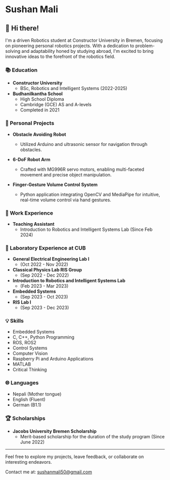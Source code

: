 # Sushan Mali

## 👋 Hi there!

I'm a driven Robotics student at Constructor University in Bremen, focusing on pioneering personal robotics projects. With a dedication to problem-solving and adaptability honed by studying abroad, I'm excited to bring innovative ideas to the forefront of the robotics field.

### 📚 Education

- **Constructor University**
  - BSc, Robotics and Intelligent Systems (2022-2025)
- **Budhanilkantha School**
  - High School Diploma
  - Cambridge (GCE) AS and A-levels
  - Completed in 2021

### 🤖 Personal Projects

- **Obstacle Avoiding Robot**
  - Utilized Arduino and ultrasonic sensor for navigation through obstacles.
  
- **6-DoF Robot Arm**
  - Crafted with MG996R servo motors, enabling multi-faceted movement and precise object manipulation.

- **Finger-Gesture Volume Control System**
  - Python application integrating OpenCV and MediaPipe for intuitive, real-time volume control via hand gestures.

### 💼 Work Experience

- **Teaching Assistant**
  - Introduction to Robotics and Intelligent Systems Lab (Since Feb 2024)

### 🔬 Laboratory Experience at CUB

- **General Electrical Engineering Lab I**
  - (Oct 2022 - Nov 2022)
- **Classical Physics Lab RIS Group**
  - (Sep 2022 - Dec 2022)
- **Introduction to Robotics and Intelligent Systems Lab**
  - (Feb 2023 - Mar 2023)
- **Embedded Systems**
  - (Sep 2023 - Oct 2023)
- **RIS Lab I**
  - (Sep 2023 - Dec 2023)

### 💡 Skills

- Embedded Systems
- C, C++, Python Programming
- ROS, ROS2
- Control Systems
- Computer Vision
- Raspberry Pi and Arduino Applications
- MATLAB
- Critical Thinking

### 🌐 Languages

- Nepali (Mother tongue)
- English (Fluent)
- German (B1.1)

### 🏆 Scholarships

- **Jacobs University Bremen Scholarship**
  - Merit-based scholarship for the duration of the study program (Since June 2022)

---

Feel free to explore my projects, leave feedback, or collaborate on interesting endeavors.

Contact me at: sushanmali50@gmail.com

